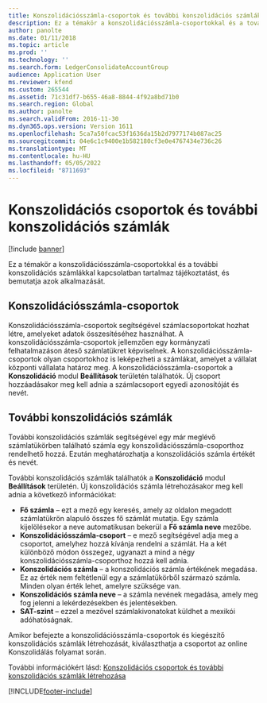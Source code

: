 ```yaml
---
title: Konszolidációsszámla-csoportok és további konszolidációs számlák
description: Ez a témakör a konszolidációsszámla-csoportokkal és a további konszolidációs számlákkal kapcsolatban tartalmaz tájékoztatást, és bemutatja azok alkalmazását.
author: panolte
ms.date: 01/11/2018
ms.topic: article
ms.prod: ''
ms.technology: ''
ms.search.form: LedgerConsolidateAccountGroup
audience: Application User
ms.reviewer: kfend
ms.custom: 265544
ms.assetid: 71c31df7-b655-46a8-8844-4f92a8bd71b0
ms.search.region: Global
ms.author: panolte
ms.search.validFrom: 2016-11-30
ms.dyn365.ops.version: Version 1611
ms.openlocfilehash: 5ca7a50fcac53f1636da15b2d7977174b087ac25
ms.sourcegitcommit: 04e6c1c9400e1b582180cf3e0e4767434e736c26
ms.translationtype: MT
ms.contentlocale: hu-HU
ms.lasthandoff: 05/05/2022
ms.locfileid: "8711693"
---
```

# <a name="consolidation-account-groups-and-additional-consolidation-accounts"></a>Konszolidációs csoportok és további konszolidációs számlák

[!include [banner](../includes/banner.md)]

Ez a témakör a konszolidációsszámla-csoportokkal és a további konszolidációs számlákkal kapcsolatban tartalmaz tájékoztatást, és bemutatja azok alkalmazását.

## <a name="consolidation-account-groups"></a>Konszolidációsszámla-csoportok

Konszolidációsszámla-csoportok segítségével számlacsoportokat hozhat létre, amelyeket adatok összesítéséhez használhat. A konszolidációsszámla-csoportok jellemzően egy kormányzati felhatalmazáson áteső számlatükret képviselnek. A konszolidációsszámla-csoportok olyan csoportokhoz is leképezheti a számlákat, amelyet a vállalat központi vállalata határoz meg. A konszolidációsszámla-csoportok a **Konszolidáció** modul **Beállítások** területén találhatók. Új csoport hozzáadásakor meg kell adnia a számlacsoport egyedi azonosítóját és nevét.

## <a name="additional-consolidation-accounts"></a>További konszolidációs számlák
További konszolidációs számlák segítségével egy már meglévő számlatükörben található számla egy konszolidációsszámla-csoporthoz rendelhető hozzá. Ezután meghatározhatja a konszolidációs számla értékét és nevét. 

További konszolidációs számlák találhatók a **Konszolidáció** modul **Beállítások** területén. Új konszolidációs számla létrehozásakor meg kell adnia a következő információkat:

-   **Fő számla** – ezt a mező egy keresés, amely az oldalon megadott számlatükrön alapuló összes fő számlát mutatja. Egy számla kijelölésekor a neve automatikusan bekerül a **Fő számla neve** mezőbe.
-   **Konszolidációsszámla-csoport** – e mező segítségével adja meg a csoportot, amelyhez hozzá kívánja rendelni a számlát. Ha a két különböző módon összegez, ugyanazt a mind a négy konszolidációsszámla-csoporthoz hozzá kell adnia.
-   **Konszolidációs számla** – a konszolidációs számla értékének megadása. Ez az érték nem feltétlenül egy a számlatükörből származó számla. Minden olyan érték lehet, amelyre szüksége van.
-   **Konszolidációs számla neve** – a számla nevének megadása, amely meg fog jelenni a lekérdezésekben és jelentésekben.
-   **SAT-szint** – ezzel a mezővel számlakivonatokat küldhet a mexikói adóhatóságnak. 

Amikor befejezte a konszolidációsszámla-csoportok és kiegészítő konszolidációs számlák létrehozását, kiválaszthatja a csoportot az online Konszolidálás folyamat során.


További információkért lásd: [Konszolidációs csoportok és további konszolidációs számlák létrehozása](../general-ledger/tasks/create-consolidation-groups.md) 





[!INCLUDE[footer-include](../../includes/footer-banner.md)]
